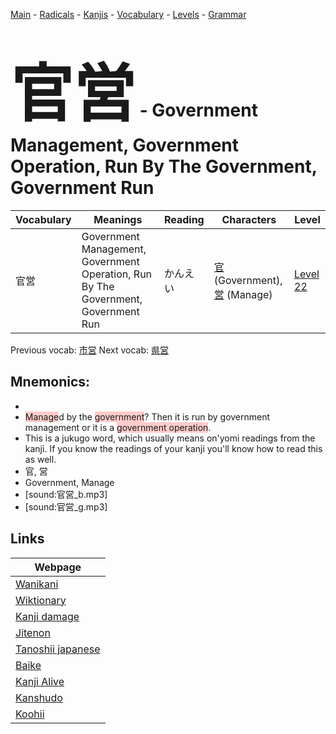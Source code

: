 <style> bigfont {font-size: 100px}</style>
[Main](../README.md) -
[Radicals](../radicals.md) -
[Kanjis](../kanjis.md) -
[Vocabulary](../vocabulary.md) -
[Levels](../levels.md) -
[Grammar](../grammar.md)
# <bigfont> 官営</bigfont> - Government Management, Government Operation, Run By The Government, Government Run 

| Vocabulary | Meanings | Reading | Characters | Level |
| --- | --- | --- | --- | --- |
| 官営 | Government Management, Government Operation, Run By The Government, Government Run | かんえい |  [官](../kanjis/官.md) (Government), [営](../kanjis/営.md) (Manage) | [Level 22](../levels/wk_level22.md) |

Previous vocab: [市営](市営.md) Next vocab: [県営](県営.md) 

## Mnemonics:

* 
* <span style="background-color:#ffcccb"> Manage</span>d by the <span style="background-color:#ffcccb"> government</span>? Then it is run by government management or it is a  <span style="background-color:#ffcccb"> government operation</span>.
* This is a jukugo word, which usually means on'yomi readings from the kanji. If you know the readings of your kanji you'll know how to read this as well.
* 官, 営
* Government, Manage
* [sound:官営_b.mp3]
* [sound:官営_g.mp3]


## Links 

| Webpage |
| --- |
| [Wanikani          ](https://www.wanikani.com/kanji/官営) |
| [Wiktionary        ](https://en.wiktionary.org/wiki/官営) |
| [Kanji damage      ](http://www.kanjidamage.com/kanji/search?utf8=✓&q=官営) |
| [Jitenon           ](https://jitenon.com/kanji/官営) |
| [Tanoshii japanese ](https://www.tanoshiijapanese.com/dictionary/kanji.cfm?k=官営) |
| [Baike             ](https://baike.baidu.com/item/官営) |
| [Kanji Alive       ](https://app.kanjialive.com/官営) |
| [Kanshudo          ](https://www.kanshudo.com/searchmn?q=官営) |
| [Koohii            ](https://kanji.koohii.com/study/kanji/官営) |
